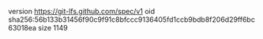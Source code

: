 version https://git-lfs.github.com/spec/v1
oid sha256:56b133b31456f90c9f91c8bfccc9136405fd1ccb9bdb8f206d29ff6bc63018ea
size 1149
